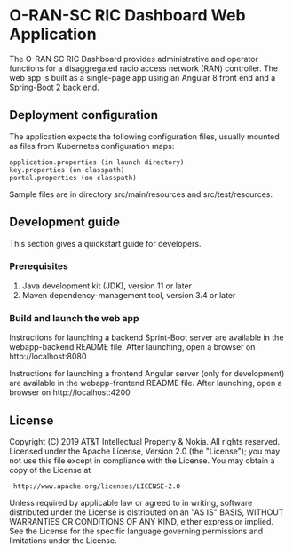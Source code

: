# O-RAN-SC RIC Dashboard Web Application

The O-RAN SC RIC Dashboard provides administrative and operator functions
for a disaggregated radio access network (RAN) controller.
The web app is built as a single-page app using an Angular 8 front end
and a Spring-Boot 2 back end.

## Deployment configuration

The application expects the following configuration files,
usually mounted as files from Kubernetes configuration maps:

    application.properties (in launch directory)
    key.properties (on classpath)
    portal.properties (on classpath)

Sample files are in directory src/main/resources and src/test/resources.

## Development guide

This section gives a quickstart guide for developers.

### Prerequisites

1. Java development kit (JDK), version 11 or later
2. Maven dependency-management tool, version 3.4 or later

### Build and launch the web app

Instructions for launching a backend Sprint-Boot server
are available in the webapp-backend README file.
After launching, open a browser on http://localhost:8080

Instructions for launching a frontend Angular server (only for development)
are available in the webapp-frontend README file.
After launching, open a browser on http://localhost:4200

## License

Copyright (C) 2019 AT&T Intellectual Property & Nokia. All rights reserved.
Licensed under the Apache License, Version 2.0 (the "License");
you may not use this file except in compliance with the License.
You may obtain a copy of the License at

     http://www.apache.org/licenses/LICENSE-2.0

Unless required by applicable law or agreed to in writing, software
distributed under the License is distributed on an "AS IS" BASIS,
WITHOUT WARRANTIES OR CONDITIONS OF ANY KIND, either express or implied.
See the License for the specific language governing permissions and
limitations under the License.
